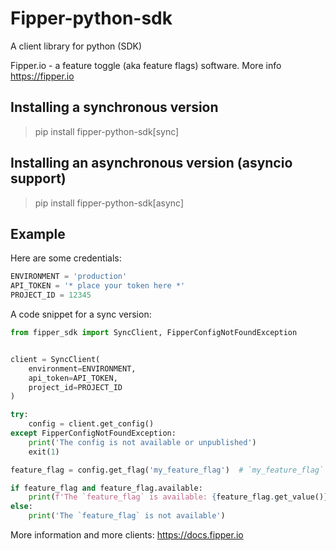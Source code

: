 # Fipper-python-sdk
A client library for python (SDK)

Fipper.io - a feature toggle (aka feature flags) software. More info https://fipper.io

## Installing a synchronous version
> pip install fipper-python-sdk[sync]

## Installing an asynchronous version (asyncio support)
> pip install fipper-python-sdk[async]

## Example
Here are some credentials:
```python
ENVIRONMENT = 'production' 
API_TOKEN = '* place your token here *'
PROJECT_ID = 12345
```

A code snippet for a sync version:
```python
from fipper_sdk import SyncClient, FipperConfigNotFoundException


client = SyncClient(
    environment=ENVIRONMENT,
    api_token=API_TOKEN,
    project_id=PROJECT_ID
)

try:
    config = client.get_config()
except FipperConfigNotFoundException:
    print('The config is not available or unpublished')
    exit(1)

feature_flag = config.get_flag('my_feature_flag')  # `my_feature_flag` - it's a slug of a feature flag

if feature_flag and feature_flag.available:
    print(f'The `feature_flag` is available: {feature_flag.get_value()}')
else:
    print('The `feature_flag` is not available')
```

More information and more clients: https://docs.fipper.io
